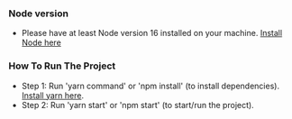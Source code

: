 ### Node version

- Please have at least Node version 16 installed on your machine. [Install Node here](https://nodejs.org/en/)

### How To Run The Project

- Step 1: Run 'yarn command' or 'npm install' (to install dependencies). [Install yarn here](https://classic.yarnpkg.com/lang/en/docs/install/#mac-stable).
- Step 2: Run 'yarn start' or 'npm start' (to start/run the project).
